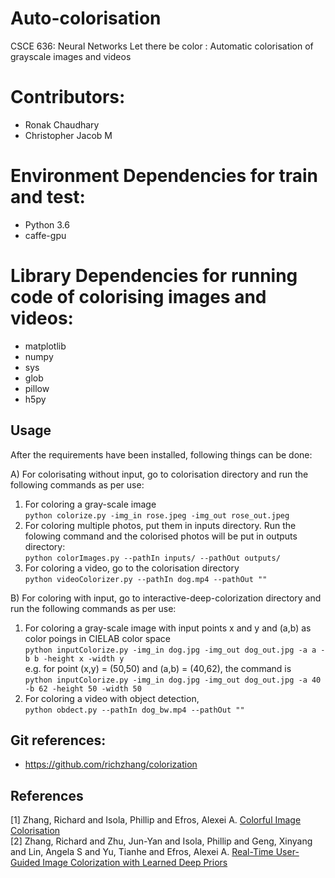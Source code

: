 # Auto-colorisation
CSCE 636: Neural Networks
Let there be color : Automatic colorisation of grayscale images and videos

Contributors:
=========================
- Ronak Chaudhary <br>
- Christopher Jacob M <br>

Environment Dependencies for train and test:
=========================
- Python 3.6 <br>
- caffe-gpu <br>

Library Dependencies for running code of colorising images and videos:
=====================
- matplotlib <br>
- numpy <br>
- sys <br>
- glob <br>
- pillow <br>
- h5py <br>

## Usage

After the requirements have been installed, following things can be done:<br>

A) For colorisating without input, go to colorisation directory and run the following commands as per use:<br>
  1) For coloring a gray-scale image<br>
    `python colorize.py -img_in rose.jpeg -img_out rose_out.jpeg`<br>
  2) For coloring multiple photos, put them in inputs directory. Run the folowing command and the colorised photos will be put in outputs directory:<br>
     `python colorImages.py --pathIn inputs/ --pathOut outputs/`<br>
  3) For coloring a video, go to the colorisation directory <br>
    `python videoColorizer.py --pathIn dog.mp4 --pathOut ""`<br>  
    
    
B) For coloring with input, go to interactive-deep-colorization directory and run the following commands as per use:<br>
   1) For coloring a gray-scale image with input points x and y and (a,b) as color poings in CIELAB color space <br>
    `python inputColorize.py -img_in dog.jpg -img_out dog_out.jpg -a a -b b -height x -width y`<br>
    e.g. for point (x,y) = (50,50) and (a,b) = (40,62), the command is <br>
    `python inputColorize.py -img_in dog.jpg -img_out dog_out.jpg -a 40 -b 62 -height 50 -width 50`<br>
   2) For coloring a video with object detection, <br>
    `python obdect.py --pathIn dog_bw.mp4 --pathOut ""`
  

Git references:
---------------
- https://github.com/richzhang/colorization

## References 

[1] Zhang, Richard and Isola, Phillip and Efros, Alexei A. [Colorful Image Colorisation](https://arxiv.org/pdf/1603.08511.pdf)<br>
[2] Zhang, Richard and Zhu, Jun-Yan and Isola, Phillip and Geng, Xinyang and Lin, Angela S and Yu, Tianhe and Efros, Alexei A. [Real-Time User-Guided Image Colorization with Learned Deep Priors](https://arxiv.org/abs/1705.02999)

